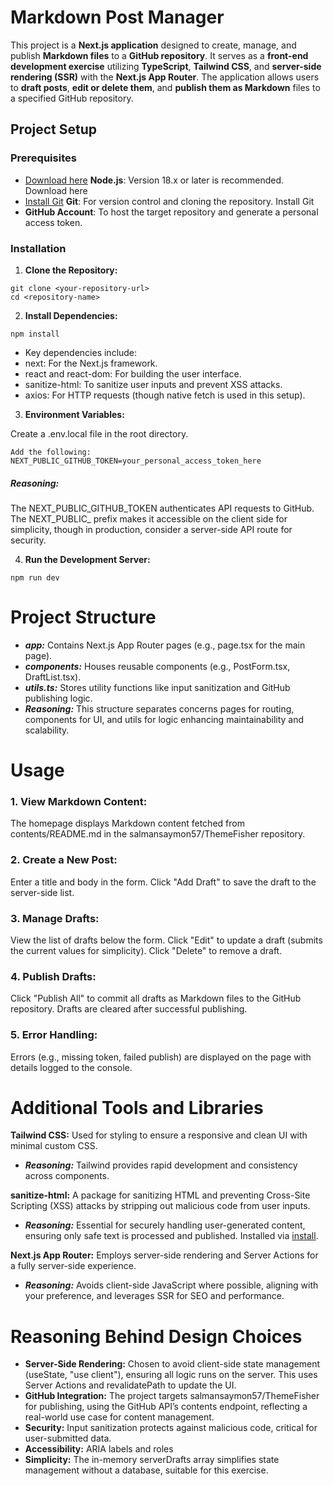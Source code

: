 #  Markdown Post Manager
This project is a **Next.js application** designed to create, manage, and publish **Markdown files** to a **GitHub repository**. It serves as a **front-end development exercise** utilizing **TypeScript**, **Tailwind CSS**, and **server-side rendering (SSR)** with the **Next.js App Router**. The application allows users to **draft posts**, **edit or delete them**, and **publish them as Markdown** files to a specified GitHub repository.

## Project Setup

### Prerequisites

- [Download here](https://nodejs.org/) **Node.js**: Version 18.x or later is recommended. Download here
- [Install Git](https://git-scm.com/) **Git**: For version control and cloning the repository. Install Git
- **GitHub Account**: To host the target repository and generate a personal access token.

### Installation

1. **Clone the Repository:**
```
git clone <your-repository-url>
cd <repository-name>
```


2. **Install Dependencies:**
```
npm install
```


* Key dependencies include:
* next: For the Next.js framework.
* react and react-dom: For building the user interface.
* sanitize-html: To sanitize user inputs and prevent XSS attacks.
* axios: For HTTP requests (though native fetch is used in this setup).




3. **Environment Variables:**

Create a .env.local file in the root directory.
```
Add the following: NEXT_PUBLIC_GITHUB_TOKEN=your_personal_access_token_here
```

##### Reasoning: 
The NEXT_PUBLIC_GITHUB_TOKEN authenticates API requests to GitHub. The NEXT_PUBLIC_ prefix makes it accessible on the client side for simplicity, though in production, consider a server-side API route for security.


4. **Run the Development Server:**
```
npm run dev
```



# Project Structure

* ***app:*** Contains Next.js App Router pages (e.g., page.tsx for the main page).
* ***components:*** Houses reusable components (e.g., PostForm.tsx, DraftList.tsx).
* ***utils.ts:*** Stores utility functions like input sanitization and GitHub publishing logic.
* ***Reasoning:*** 
This structure separates concerns pages for routing, components for UI, and utils for logic enhancing maintainability and scalability.

# Usage

### 1. View Markdown Content:

The homepage displays Markdown content fetched from contents/README.md in the salmansaymon57/ThemeFisher repository.


### 2. Create a New Post:

Enter a title and body in the form.
Click "Add Draft" to save the draft to the server-side list.


### 3. Manage Drafts:

View the list of drafts below the form.
Click "Edit" to update a draft (submits the current values for simplicity).
Click "Delete" to remove a draft.


### 4. Publish Drafts:

Click "Publish All" to commit all drafts as Markdown files to the GitHub repository.
Drafts are cleared after successful publishing.


### 5. Error Handling:

Errors (e.g., missing token, failed publish) are displayed on the page with details logged to the console.



# Additional Tools and Libraries

**Tailwind CSS:** Used for styling to ensure a responsive and clean UI with minimal custom CSS.
* ***Reasoning:*** Tailwind provides rapid development and consistency across components. 


**sanitize-html:**  A package for sanitizing HTML and preventing Cross-Site Scripting (XSS) attacks by stripping out malicious code from user inputs.
* ***Reasoning:*** Essential for securely handling user-generated content, ensuring only safe text is processed and published. Installed via [install](https://www.npmjs.com/package/sanitize-html). 


**Next.js App Router:** Employs server-side rendering and Server Actions for a fully server-side experience.
* ***Reasoning:*** Avoids client-side JavaScript where possible, aligning with your preference, and leverages SSR for SEO and performance. 



# Reasoning Behind Design Choices

* **Server-Side Rendering:** Chosen to avoid client-side state management (useState, "use client"), ensuring all logic runs on the server. This uses Server Actions and revalidatePath to update the UI.
* **GitHub Integration:** The project targets salmansaymon57/ThemeFisher for publishing, using the GitHub API’s contents endpoint, reflecting a real-world use case for content management.
* **Security:** Input sanitization protects against malicious code, critical for user-submitted data.
* **Accessibility:** ARIA labels and roles
* **Simplicity:** The in-memory serverDrafts array simplifies state management without a database, suitable for this exercise.
